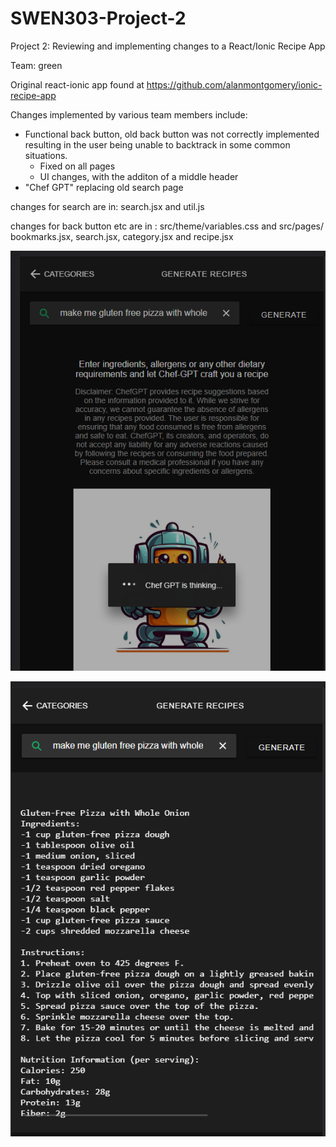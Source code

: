# SWEN303-Project-2
Project 2: Reviewing and implementing changes to a React/Ionic Recipe App

Team: green

Original react-ionic app found at https://github.com/alanmontgomery/ionic-recipe-app

Changes implemented by various team members include:
- Functional back button, old back button was not correctly implemented resulting in the user being unable to backtrack in some common situations.
  - Fixed on all pages
  - UI changes, with the additon of a middle header
- "Chef GPT" replacing old search page

changes for search are in: search.jsx and util.js 

changes for back button etc are in : src/theme/variables.css and src/pages/ bookmarks.jsx, search.jsx, category.jsx and recipe.jsx

![alt text](https://github.com/BaydenWhite/SWEN303-Project-2/blob/main/pics/Screenshot%202023-05-21%20223233.png?raw=true)

![alt text](https://github.com/BaydenWhite/SWEN303-Project-2/blob/main/pics/Screenshot%202023-05-21%20223253.png?raw=true)



